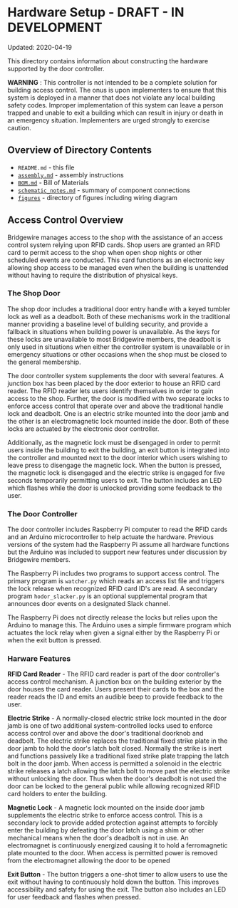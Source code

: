 
# Hardware Setup - DRAFT - IN DEVELOPMENT

Updated: 2020-04-19

This directory contains information about constructing the hardware
supported by the door controller.

**WARNING** : This controller is not intended to be a complete
solution for building access control.  The onus is upon
implementers to ensure that this system is deployed in a manner
that does not violate any local building safety codes.  Improper
implementation of this system can leave a person trapped and
unable to exit a building which can result in injury or death
in an emergency situation.  Implementers are urged strongly to
exercise caution.

## Overview of Directory Contents

* `README.md` - this file
* [`assembly.md`](assembly.md) - assembly instructions
* [`BOM.md`](BOM.md) - Bill of Materials
* [`schematic_notes.md`](schematic_notes.md) - summary of component connections
* [`figures`](figures) - directory of figures including wiring diagram

## Access Control Overview

Bridgewire manages access to the shop with the assistance of an
access control system relying upon RFID cards.  Shop users are
granted an RFID card to permit access to the shop when open
shop nights or other scheduled events are conducted.  This card
functions as an electronic key allowing shop access to be managed
even when the building is unattended without having to require
the distribution of physical keys.

### The Shop Door

The shop door includes a traditional door entry handle with a keyed
tumbler lock as well as a deadbolt.  Both of these mechanisms work
in the traditional manner providing a baseline level of building
security, and provide a fallback in situations when building power
is unavailable.  As the keys for these locks are unavailable to
most Bridgewire members, the deadbolt is only used in situations
when either the controller system is unavailable or in emergency
situations or other occasions when the shop must be closed to the
general membership.

The door controller system supplements the door with several features.
A junction box has been placed by the door exterior to house an RFID
card reader.  The RFID reader lets users identify themselves in order
to gain access to the shop.  Further, the door is modified with
two separate locks to enforce access control that operate over and
above the traditional handle lock and deadbolt.  One is an electric
strike mounted into the door jamb and the other is an
electromagnetic lock mounted inside the door.  Both of these locks
are actuated by the electronic door controller.  

Additionally, as the magnetic lock must be disengaged in order to
permit users inside the building to exit the building, an exit
button is integrated into the controller and mounted next to the
door interior which users wishing to leave press to disengage the
magnetic lock.  When the button is pressed, the magnetic lock is
disengaged and the electric strike is engaged for five seconds
temporarily permitting users to exit.  The button includes an
LED which flashes while the door is unlocked providing some feedback
to the user.

### The Door Controller

The door controller includes Raspberry Pi computer to read the
RFID cards and an Arduino microcontroller to help actuate the
hardware.  Previous versions of the system had the Raspberry
Pi assume all hardware functions but the Arduino was included
to support new features under discussion by Bridgewire members.

The Raspberry Pi includes two programs to support access control.
The primary program is `watcher.py` which reads an access list
file and triggers the lock release when recognized RFID card
ID's are read.  A secondary program `hodor_slacker.py` is an
optional supplemental program that announces door events on a
designated Slack channel.

The Raspberry Pi does not directly release the locks but relies
upon the Arduino to manage this.  The Arduino uses a simple
firmware program which actuates the lock relay when given a
signal either by the Raspberry Pi or when the exit button is
pressed.

### Harware Features

**RFID Card Reader** - The RFID card reader is part of the door
controller's access control mechanism.  A junction box on the building
exterior by the door houses the card reader.  Users present their cards
to the box and the reader reads the ID and emits an audible beep to
provide feedback to the user.

**Electric Strike** - A normally-closed electric strike lock
mounted in the door jamb is one of two additional system-controlled
locks used to enforce access control over and above the door's
traditional doorknob and deadbolt.  The electric strike replaces
the traditional fixed strike plate in the door jamb to hold the
door's latch bolt closed.  Normally the strike is inert and functions
passively like a traditional fixed strike plate trapping the latch
bolt in the door jamb. When access is permitted a solenoid in the
electric strike releases a latch allowing the latch bolt to move
past the electric strike without unlocking the door.  Thus when the
door's deadbolt is not used the door can be locked to the general
public while allowing recognized RFID card holders to enter the
building.

**Magnetic Lock** - A magnetic lock mounted on the inside door jamb
supplements the electric strike to enforce access control.  This is
a secondary lock to provide added protection against attempts to
forcibly enter the building by defeating the door latch using a shim
or other mechanical means when the door's deadbolt is not in use.
An electromagnet is continuously energized causing it to hold a
ferromagnetic plate mounted to the door.  When access is permitted
power is removed from the electromagnet allowing the door to be
opened

**Exit Button** - The button triggers a one-shot timer to allow users
to use the exit without having to continuously hold down the button.
This improves accessibility and safety for using the exit.  The button
also includes an LED for user feedback and flashes when pressed.
